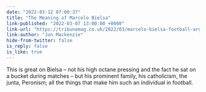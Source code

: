```yaml
---
date: "2022-03-12 07:00:37"
title: "The Meaning of Marcelo Bielsa"
link-published: "2022-03-07 13:00:00 +0000"
link-url: "https://tribunemag.co.uk/2022/03/marcelo-bielsa-football-argentina-peron-leeds-united/"
link-author: "Jon Mackenzie"
hide-from-twitter: false
is_reply: false
is_like: true
---
```


This is great on Bielsa – not his high octane pressing and the fact he sat on a bucket during matches – but his prominent family, his catholicism, the junta, Peronism; all the things that make him such an individual in football.
